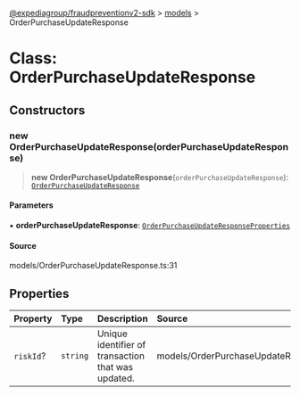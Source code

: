 [@expediagroup/fraudpreventionv2-sdk](../../index.md) > [models](../index.md) > OrderPurchaseUpdateResponse

# Class: OrderPurchaseUpdateResponse

## Constructors

### new OrderPurchaseUpdateResponse(orderPurchaseUpdateResponse)

> **new OrderPurchaseUpdateResponse**(`orderPurchaseUpdateResponse`): [`OrderPurchaseUpdateResponse`](OrderPurchaseUpdateResponse.md)

#### Parameters

▪ **orderPurchaseUpdateResponse**: [`OrderPurchaseUpdateResponseProperties`](../interfaces/OrderPurchaseUpdateResponseProperties.md)

#### Source

models/OrderPurchaseUpdateResponse.ts:31

## Properties

| Property | Type | Description | Source |
| :------ | :------ | :------ | :------ |
| `riskId`? | `string` | Unique identifier of transaction that was updated. | models/OrderPurchaseUpdateResponse.ts:29 |
